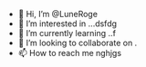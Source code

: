 - 👋 Hi, I’m @LuneRoge
- 👀 I’m interested in ...dsfdg
- 🌱 I’m currently learning ..f
- 💞️ I’m looking to collaborate on .
- 📫 How to reach me nghjgs

<!---
LuneRog/LuneRog is a ✨ special ✨ repository because its `README.md` (this file) appears on your GitHub profile.
You can click the Preview link to take a look at your changes.
--->
